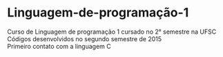 # Linguagem-de-programação-1
Curso de Linguagem de programação 1 cursado no 2° semestre na UFSC  
Códigos desenvolvidos no segundo semestre de 2015  
Primeiro contato com a linguagem C
